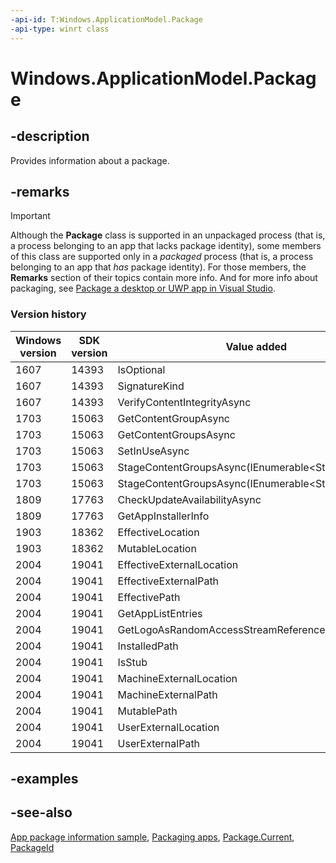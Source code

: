 ```yaml
---
-api-id: T:Windows.ApplicationModel.Package
-api-type: winrt class
---
```


<!-- Class syntax.
public class Package : Windows.ApplicationModel.IPackage, Windows.ApplicationModel.IPackage2, Windows.ApplicationModel.IPackage3, Windows.ApplicationModel.IPackage4, Windows.ApplicationModel.IPackage5, Windows.ApplicationModel.IPackageWithMetadata
-->

# Windows.ApplicationModel.Package

## -description
Provides information about a package.

## -remarks

> [!IMPORTANT]
> Although the **Package** class is supported in an unpackaged process (that is, a process belonging to an app that lacks package identity), some members of this class are supported only in a *packaged* process (that is, a process belonging to an app that *has* package identity). For those members, the **Remarks** section of their topics contain more info. And for more info about packaging, see [Package a desktop or UWP app in Visual Studio](/windows/msix/package/packaging-uwp-apps).

### Version history

| Windows version | SDK version | Value added |
| -- | -- | -- |
| 1607 | 14393 | IsOptional |
| 1607 | 14393 | SignatureKind |
| 1607 | 14393 | VerifyContentIntegrityAsync |
| 1703 | 15063 | GetContentGroupAsync |
| 1703 | 15063 | GetContentGroupsAsync |
| 1703 | 15063 | SetInUseAsync |
| 1703 | 15063 | StageContentGroupsAsync(IEnumerable&lt;String&gt;) |
| 1703 | 15063 | StageContentGroupsAsync(IEnumerable&lt;String&gt;,Boolean) |
| 1809 | 17763 | CheckUpdateAvailabilityAsync |
| 1809 | 17763 | GetAppInstallerInfo |
| 1903 | 18362 | EffectiveLocation |
| 1903 | 18362 | MutableLocation |
| 2004 | 19041 | EffectiveExternalLocation |
| 2004 | 19041 | EffectiveExternalPath |
| 2004 | 19041 | EffectivePath |
| 2004 | 19041 | GetAppListEntries |
| 2004 | 19041 | GetLogoAsRandomAccessStreamReference |
| 2004 | 19041 | InstalledPath |
| 2004 | 19041 | IsStub |
| 2004 | 19041 | MachineExternalLocation |
| 2004 | 19041 | MachineExternalPath |
| 2004 | 19041 | MutablePath |
| 2004 | 19041 | UserExternalLocation |
| 2004 | 19041 | UserExternalPath |

## -examples

## -see-also
[App package information sample](https://github.com/Microsoft/Windows-universal-samples/tree/master/Samples/Package), [Packaging apps](/windows/uwp/packaging/index), [Package.Current](package_current.md), [PackageId](packageid.md)
